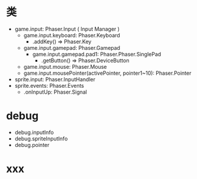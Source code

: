 # 类
  - game.input: Phaser.Input ( Input Manager )
    + game.input.keyboard: Phaser.Keyboard
      * .addKey() => Phaser.Key
    + game.input.gamepad: Phaser.Gamepad
      * game.input.gamepad.pad1: Phaser.Phaser.SinglePad
        - .getButton() => Phaser.DeviceButton
    + game.input.mouse: Phaser.Mouse
    + game.input.mousePointer(activePointer, pointer1~10): Phaser.Pointer
  - sprite.input: Phaser.InputHandler
  - sprite.events: Phaser.Events
    + .onInputUp: Phaser.Signal
# debug
  - debug.inputInfo
  - debug.spriteInputInfo
  - debug.pointer
# xxx
